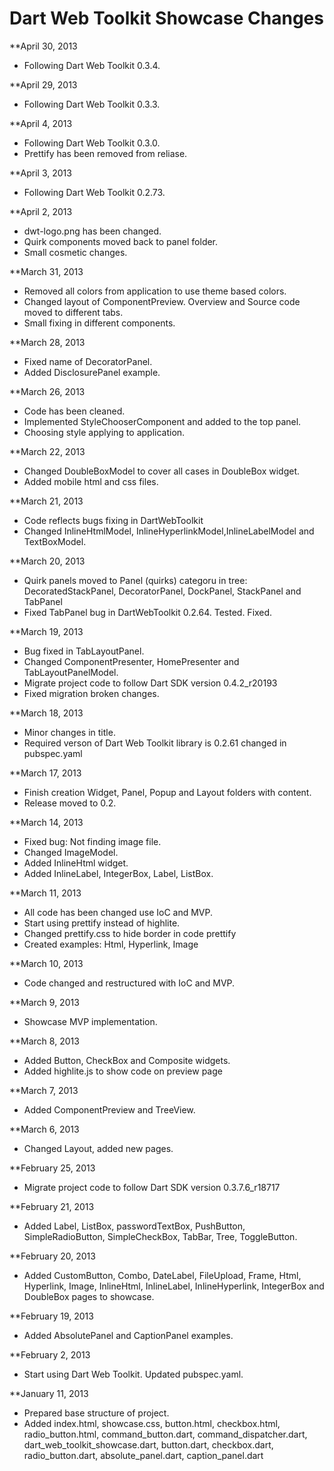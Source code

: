 Dart Web Toolkit Showcase Changes
=================================

**April 30, 2013

* Following Dart Web Toolkit 0.3.4.

**April 29, 2013

* Following Dart Web Toolkit 0.3.3.

**April 4, 2013

* Following Dart Web Toolkit 0.3.0.
* Prettify has been removed from reliase.

**April 3, 2013

* Following Dart Web Toolkit 0.2.73.

**April 2, 2013

* dwt-logo.png has been changed.
* Quirk components moved back to panel folder.
* Small cosmetic changes.

**March 31, 2013

* Removed all colors from application to use theme based colors.
* Changed layout of ComponentPreview. Overview and Source code moved to different tabs.
* Small fixing in different components.

**March 28, 2013

* Fixed name of DecoratorPanel.
* Added DisclosurePanel example.

**March 26, 2013

* Code has been cleaned.
* Implemented StyleChooserComponent and added to the top panel.
* Choosing style applying to application.

**March 22, 2013

* Changed DoubleBoxModel to cover all cases in DoubleBox widget.
* Added mobile html and css files.

**March 21, 2013

* Code reflects bugs fixing in DartWebToolkit
* Changed InlineHtmlModel, InlineHyperlinkModel,InlineLabelModel and TextBoxModel.

**March 20, 2013

* Quirk panels moved to Panel (quirks) categoru in tree: DecoratedStackPanel, DecoratorPanel, DockPanel, StackPanel and TabPanel
* Fixed TabPanel bug in DartWebToolkit 0.2.64. Tested. Fixed.

**March 19, 2013

* Bug fixed in TabLayoutPanel.
* Changed ComponentPresenter, HomePresenter and TabLayoutPanelModel.
* Migrate project code to follow Dart SDK version 0.4.2_r20193
* Fixed migration broken changes.

**March 18, 2013

* Minor changes in title.
* Required verson of Dart Web Toolkit library is 0.2.61 changed in pubspec.yaml

**March 17, 2013

* Finish creation Widget, Panel, Popup and Layout folders with content.
* Release moved to 0.2.

**March 14, 2013

* Fixed bug: Not finding image file. 
* Changed ImageModel.
* Added InlineHtml widget.
* Added InlineLabel, IntegerBox, Label, ListBox.

**March 11, 2013

* All code has been changed use IoC and MVP.
* Start using prettify instead of highlite.
* Changed prettify.css to hide border in code prettify
* Created examples: Html, Hyperlink, Image

**March 10, 2013

* Code changed and restructured with IoC and MVP. 

**March 9, 2013

* Showcase MVP implementation.

**March 8, 2013

* Added Button, CheckBox and Composite widgets.
* Added highlite.js to show code on preview page

**March 7, 2013

* Added ComponentPreview and TreeView.

**March 6, 2013

* Changed Layout, added new pages.

**February 25, 2013

* Migrate project code to follow Dart SDK version 0.3.7.6_r18717

**February 21, 2013

* Added Label, ListBox, passwordTextBox, PushButton, SimpleRadioButton, SimpleCheckBox, TabBar, Tree, ToggleButton.

**February 20, 2013

* Added CustomButton, Combo, DateLabel, FileUpload, Frame, Html, Hyperlink, Image, InlineHtml, InlineLabel, InlineHyperlink, IntegerBox and DoubleBox pages to showcase.

**February 19, 2013

* Added AbsolutePanel and CaptionPanel examples.

**February 2, 2013

* Start using Dart Web Toolkit. Updated pubspec.yaml.

**January 11, 2013

* Prepared base structure of project.
* Added index.html, showcase.css, button.html, checkbox.html, radio_button.html, command_button.dart, command_dispatcher.dart, dart_web_toolkit_showcase.dart, button.dart, checkbox.dart, radio_button.dart, absolute_panel.dart, caption_panel.dart
